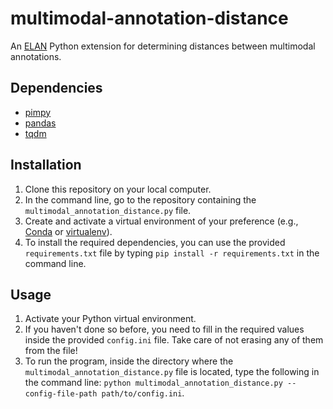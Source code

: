 # multimodal-annotation-distance
An [ELAN](https://archive.mpi.nl/tla/elan) Python extension for determining distances between multimodal annotations.

## Dependencies
- [pimpy](https://github.com/dopefishh/pympi)
- [pandas](https://pandas.pydata.org/)
- [tqdm](https://github.com/tqdm/tqdm)

## Installation
1. Clone this repository on your local computer.
2. In the command line, go to the repository containing the `multimodal_annotation_distance.py` file.
3. Create and activate a virtual environment of your preference (e.g., [Conda](https://anaconda.org/anaconda/conda) or [virtualenv](https://virtualenv.pypa.io/en/latest/)).
4. To install the required dependencies, you can use the provided `requirements.txt` file by typing `pip install -r requirements.txt` in the command line.

## Usage
1. Activate your Python virtual environment.
2. If  you haven't done so before, you need to fill in the required values inside the provided `config.ini` file. Take care of not erasing any of them from the file!
3. To run the program, inside the directory where the `multimodal_annotation_distance.py` file is located, type the following in the command line: `python multimodal_annotation_distance.py --config-file-path path/to/config.ini`.
